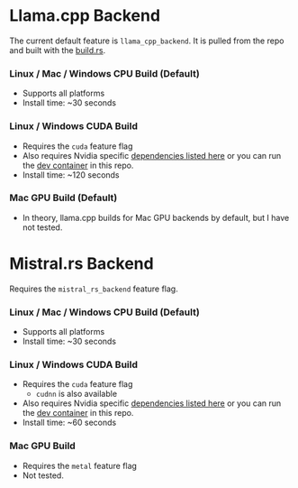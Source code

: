 
# Llama.cpp Backend

The current default feature is `llama_cpp_backend`. It is pulled from the repo and built with the [build.rs](../llm_interface/build.rs). 

### Linux / Mac / Windows CPU Build (Default)

* Supports all platforms
* Install time: ~30 seconds

### Linux / Windows CUDA Build 

* Requires the `cuda` feature flag
* Also requires Nvidia specific [dependencies listed here](https://github.com/ggerganov/llama.cpp/blob/master/docs/build.md) or you can run the [dev container](../.devcontainer/devcontainer.json) in this repo.
* Install time: ~120 seconds

### Mac GPU Build (Default)

* In theory, llama.cpp builds for Mac GPU backends by default, but I have not tested.

# Mistral.rs Backend

Requires the `mistral_rs_backend` feature flag.

### Linux / Mac / Windows CPU Build (Default)

* Supports all platforms
* Install time: ~30 seconds

### Linux / Windows CUDA Build 

* Requires the `cuda` feature flag
    * `cudnn` is also available
* Also requires Nvidia specific [dependencies listed here](https://github.com/ggerganov/llama.cpp/blob/master/docs/build.md) or you can run the [dev container](../.devcontainer/devcontainer.json) in this repo.
* Install time: ~60 seconds

### Mac GPU Build

* Requires the `metal` feature flag
* Not tested.

